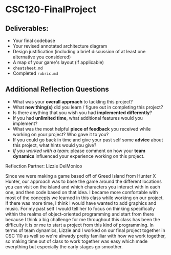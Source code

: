 # CSC120-FinalProject

## Deliverables:
 - Your final codebase
 - Your revised annotated architecture diagram
 - Design justification (including a brief discussion of at least one alternative you considered)
 - A map of your game's layout (if applicable)
 - `cheatsheet.md`
 - Completed `rubric.md`
  
## Additional Reflection Questions
 - What was your **overall approach** to tackling this project?
 - What **new thing(s)** did you learn / figure out in completing this project?
 - Is there anything that you wish you had **implemented differently**?
 - If you had **unlimited time**, what additional features would you implement?
 - What was the most helpful **piece of feedback** you received while working on your project? Who gave it to you?
 - If you could go back in time and give your past self some **advice** about this project, what hints would you give?
 - _If you worked with a team:_ please comment on how your **team dynamics** influenced your experience working on this project.

Reflection
Partner: Lizzie DelMonico

Since we were making a game based off of Greed Island from Hunter X Hunter, our approach was to base the game around the different locations you can visit on the island and which characters you interact with in each one, and then code based on that idea. I became more comfortable with most of the concepts we learned in this class while working on our project. If there was more time, I think I would have wanted to add graphics and music. For my past self I would tell her to focus on thinking specifically within the realms of object-oriented programming and start from there because I think a big challenge for me throughout this class has been the difficulty it is or me to start a project from this kind of programming. In terms of team dynamics, Lizzie and I worked on our final project together in CSC 110 as well so we're alrwady pretty familiar with how we work together, so making time out of class to work together was easy which made everything but especially the early stages go smoother.